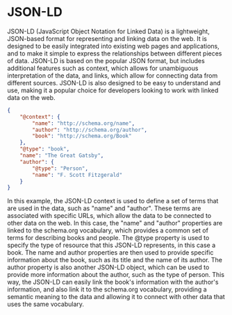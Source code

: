 # JSON-LD
JSON-LD (JavaScript Object Notation for Linked Data) is a lightweight, JSON-based format for representing and linking data on the web. 
It is designed to be easily integrated into existing web pages and applications, and to make it simple to express the relationships between different pieces of data. 
JSON-LD is based on the popular JSON format, but includes additional features such as context, which allows for unambiguous interpretation of the data, and links, which allow for connecting data from different sources. 
JSON-LD is also designed to be easy to understand and use, making it a popular choice for developers looking to work with linked data on the web.

```json
{
    "@context": {
        "name": "http://schema.org/name",
        "author": "http://schema.org/author",
        "book": "http://schema.org/Book"
    },
    "@type": "book",
    "name": "The Great Gatsby",
    "author": {
        "@type": "Person",
        "name": "F. Scott Fitzgerald"
    }
}
```

In this example, the JSON-LD context is used to define a set of terms that are used in the data, such as "name" and "author". These terms are associated with specific URLs, which allow the data to be connected to other data on the web. In this case, the "name" and "author" properties are linked to the schema.org vocabulary, which provides a common set of terms for describing books and people.
The @type property is used to specify the type of resource that this JSON-LD represents, in this case a book. The name and author properties are then used to provide specific information about the book, such as its title and the name of its author. The author property is also another JSON-LD object, which can be used to provide more information about the author, such as the type of person.
This way, the JSON-LD can easily link the book's information with the author's information, and also link it to the schema.org vocabulary, providing a semantic meaning to the data and allowing it to connect with other data that uses the same vocabulary.
